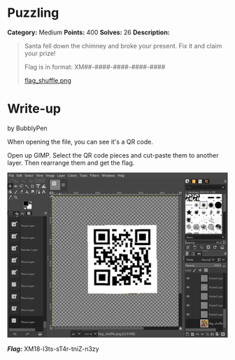 # Puzzling
**Category:** Medium
**Points:** 400
**Solves:** 26
**Description:**

>Santa fell down the chimney and broke your present. Fix it and claim your prize!
>
>Flag is in format: XM##-####-####-####-####
>
>[flag_shuffle.png](./flag_shuffle.png)

# Write-up
by BubblyPen

When opening the file, you can see it's a QR code. 

Open up GIMP. Select the QR code pieces and cut-paste them to another layer. Then rearrange them and get the flag.

![](./qrcode.png)


***Flag:*** XM18-l3ts-sT4r-tniZ-n3zy